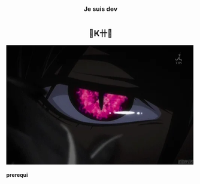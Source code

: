# <h3 align="center">Je suis dev</h3>

# <h2 align="center">🌸Ҝ卄🌸</h2>

<p><img align="center" alt="gif" src="https://github.com/KHhkvrc/KHHK/blob/main/giphy.gif" width="500" height="320" /></p>

<h4> prerequi<h4>
